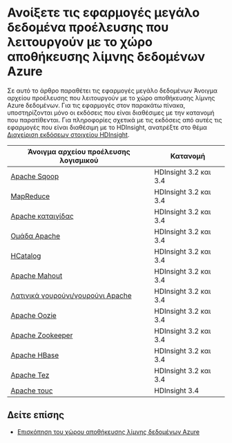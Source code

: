 <properties
   pageTitle="Εφαρμογές μεγάλο δεδομένων που είναι συμβατά με το χώρο αποθήκευσης δεδομένων λίμνης | Azure"
   description="Λίστα με τις εφαρμογές Άνοιγμα αρχείου προέλευσης που λειτουργούν με το χώρο αποθήκευσης λίμνης δεδομένων Azure"
   services="data-lake-store"
   documentationCenter=""
   authors="nitinme"
   manager="jhubbard"
   editor="cgronlun"/>

<tags
   ms.service="data-lake-store"
   ms.devlang="na"
   ms.topic="article"
   ms.tgt_pltfrm="na"
   ms.workload="big-data"
   ms.date="08/25/2016"
   ms.author="nitinme"/>

# <a name="open-source-big-data-applications-that-work-with-azure-data-lake-store"></a>Ανοίξετε τις εφαρμογές μεγάλο δεδομένα προέλευσης που λειτουργούν με το χώρο αποθήκευσης λίμνης δεδομένων Azure

Σε αυτό το άρθρο παραθέτει τις εφαρμογές μεγάλο δεδομένων Άνοιγμα αρχείου προέλευσης που λειτουργούν με το χώρο αποθήκευσης λίμνης Azure δεδομένων. Για τις εφαρμογές στον παρακάτω πίνακα, υποστηρίζονται μόνο οι εκδόσεις που είναι διαθέσιμες με την κατανομή που παρατίθενται. Για πληροφορίες σχετικά με τις εκδόσεις από αυτές τις εφαρμογές που είναι διαθέσιμη με το HDInsight, ανατρέξτε στο θέμα [Διαχείριση εκδόσεων στοιχείου HDInsight](../hdinsight/hdinsight-component-versioning.md).


| Άνοιγμα αρχείου προέλευσης λογισμικού | Κατανομή                      |
|----------------------|---------------------------------|
| [Apache Sqoop](http://sqoop.apache.org/)               | HDInsight 3.2 και 3.4                   |
| [MapReduce](http://hadoop.apache.org/docs/r1.0.4/mapred_tutorial.html)| HDInsight 3.2 και 3.4                   |
| [Apache καταιγίδας](https://storm.apache.org/)                | HDInsight 3.2 και 3.4                 |
| [Ομάδα Apache](http://hive.apache.org/)                  | HDInsight 3.2 και 3.4                   |
| [HCatalog](https://cwiki.apache.org/confluence/display/Hive/HCatalog)            | HDInsight 3.2 και 3.4  |
| [Apache Mahout](http://mahout.apache.org/)               | HDInsight 3.2 και 3.4                   |
| [Λατινικά γουρούνι/γουρούνι Apache](http://pig.apache.org/)       | HDInsight 3.2 και 3.4                   |
| [Apache Oozie](http://oozie.apache.org/)               | HDInsight 3.2 και 3.4                   |
| [Apache Zookeeper](http://zookeeper.apache.org/)           | HDInsight 3.2 και 3.4                   |
| [Apache HBase](http://hbase.apache.org/)                | HDInsight 3.2 και 3.4                   |
| [Apache Tez](http://tez.apache.org/)                 | HDInsight 3.2 και 3.4                 |
| [Apache τους](http://spark.apache.org/)                 | HDInsight 3.4                 |


## <a name="see-also"></a>Δείτε επίσης

- [Επισκόπηση του χώρου αποθήκευσης λίμνης δεδομένων Azure](data-lake-store-overview.md)
